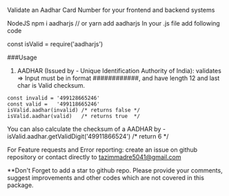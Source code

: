 Validate an Aadhar Card Number for your frontend and backend systems 

NodeJS
    npm i aadharjs
    // or
    yarn add aadharjs
In your .js file add following code

const isValid = require('aadharjs')

###Usage
1. AADHAR (Issued by - Unique Identification Authority of India):
validates => Input must be in format ############, and have length 12 and last char is Valid checksum.
```
const invalid = '499128665246'
const valid =   '499118665246'
isValid.aadhar(invalid) /* returns false */
isValid.aadhar(valid)   /* returns true  */
```
You can also calculate the checksum of a AADHAR by -
isValid.aadhar.getValidDigit('49911866524') /* return 6 */

For Feature requests and Error reporting:
create an issue on github repository or contact directly to tazimmadre5041@gmail.com

**Don't Forget to add a star to github repo. Please provide your comments, suggest improvements and other codes which are not covered in this package.